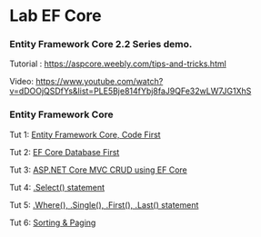 # Lab EF Core
### Entity Framework Core 2.2 Series demo.

Tutorial : https://aspcore.weebly.com/tips-and-tricks.html

Video: https://www.youtube.com/watch?v=dDOOjQSDfYs&list=PLE5Bje814fYbj8faJ9QFe32wLW7JG1XhS

### Entity Framework Core
Tut 1: [Entity Framework Core, Code First](https://www.youtube.com/watch?v=dDOOjQSDfYs)

Tut 2: [EF Core Database First](https://www.youtube.com/watch?v=EWACRIGxPeU)

Tut 3: [ASP.NET Core MVC CRUD using EF Core](https://www.youtube.com/watch?v=2rs0sPJAZas)

Tut 4: [.Select() statement](https://www.youtube.com/watch?v=cYgngtPWQRw)

Tut 5: [.Where(), .Single(), .First(), .Last() statement](https://www.youtube.com/watch?v=zzgdzQ1zVQg)

Tut 6: [Sorting & Paging](https://www.youtube.com/watch?v=gqHe-B3kkQk)
